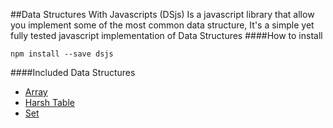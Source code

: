 ##Data Structures With Javascripts (DSjs)
Is a javascript library that allow you implement some of the most common data structure, It's a simple yet fully tested javascript implementation of Data Structures
####How to install
```command
npm install --save dsjs
````
####Included Data Structures
* <a href="http://git/joeeasy.com/datastructure-javascript">Array</a>
* <a href="http://git/joeeasy.com/datastructure-javascript">Harsh Table</a>
* <a href="http://git/joeeasy.com/datastructure-javascript">Set</a>
